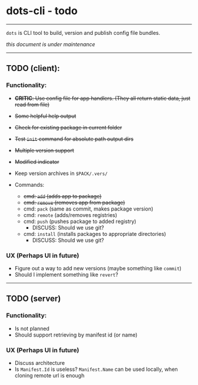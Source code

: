 # dots-cli - todo
___
`dots` is CLI tool to build, version and publish config file bundles.

_this document is under maintenance_

___
## TODO (client):
### Functionality:
- ~~__CRITIC__: Use config file for app handlers. (They all return static data, just read from file)~~
- ~~Some helpful help output~~
- ~~Check for existing package in current folder~~
- ~~Test `init` command for absolute path output dirs~~
- ~~Multiple version support~~
- ~~Modified indicator~~
- Keep version archives in `$PACK/.vers/`


- Commands:
    - ~~cmd: `add` (adds app to package)~~
    - ~~cmd: `remove` (removes app from package)~~
    - cmd: `pack` (same as commit, makes package version)
    - cmd: `remote` (adds/removes registries)
    - cmd: `push` (pushes package to added registry)
      - DISCUSS: Should we use git?
    - cmd: `install` (installs packages to appropriate directories)
      - DISCUSS: Should we use git?

### UX (Perhaps UI in future)
- Figure out a way to add new versions (maybe something like `commit`)
- Should I implement something like `revert`?

___
## TODO (server)
### Functionality:
- Is not planned
- Should support retrieving by manifest id (or name)

### UX (Perhaps UI in future)
- Discuss architecture
- Is `Manifest.Id` is useless? `Manifest.Name` can be used locally, when cloning remote url is enough
